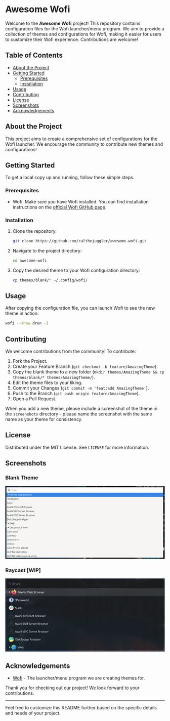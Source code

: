 # Awesome Wofi

Welcome to the **Awesome Wofi** project! This repository contains configuration
files for the Wofi launcher/menu program. We aim to provide a collection of
themes and configurations for Wofi, making it easier for users to customize
their Wofi experience. Contributions are welcome!

## Table of Contents

- [About the Project](#about-the-project)
- [Getting Started](#getting-started)
  - [Prerequisites](#prerequisites)
  - [Installation](#installation)
- [Usage](#usage)
- [Contributing](#contributing)
- [License](#license)
- [Screenshots](#screenshots)
- [Acknowledgements](#acknowledgements)

## About the Project

This project aims to create a comprehensive set of configurations for the Wofi
launcher. We encourage the community to contribute new themes and configurations!

## Getting Started

To get a local copy up and running, follow these simple steps.

### Prerequisites

- Wofi: Make sure you have Wofi installed. You can find installation
instructions on the [official Wofi GitHub page](https://github.com/SimplyCEO/wofi).

### Installation

1. Clone the repository:

    ```sh
    git clone https://github.com/calthejuggler/awesome-wofi.git
    ```

2. Navigate to the project directory:

    ```sh
    cd awesome-wofi
    ```

3. Copy the desired theme to your Wofi configuration directory:

    ```sh
    cp themes/blank/* ~/.config/wofi/
    ```

## Usage

After copying the configuration file, you can launch Wofi to see the new theme
in action:

```sh
wofi --show drun -I
```

## Contributing

We welcome contributions from the community! To contribute:

1. Fork the Project.
2. Create your Feature Branch (`git checkout -b feature/AmazingTheme`).
3. Copy the blank theme to a new folder
    (`mkdir themes/AmazingTheme && cp themes/blank/* themes/AmazingTheme/`).
4. Edit the theme files to your liking.
5. Commit your Changes (`git commit -m 'feat:add AmazingTheme'`).
6. Push to the Branch (`git push origin feature/AmazingTheme`).
7. Open a Pull Request.

When you add a new theme, please include a screenshot of the theme in the
`screenshots` directory - please name the screenshot with the same name as your
theme for consistency.

## License

Distributed under the MIT License. See `LICENSE` for more information.

## Screenshots

### Blank Theme

![Blank Theme](screenshots/blank.png)

### Raycast [WIP]

![Raycast - work in progress](screenshots/raycast.png)

## Acknowledgements

- [Wofi](https://github.com/adi1090x/wofi) - The launcher/menu program we are
creating themes for.

Thank you for checking out our project! We look forward to your contributions.

---

Feel free to customize this README further based on the specific details and
needs of your project.
